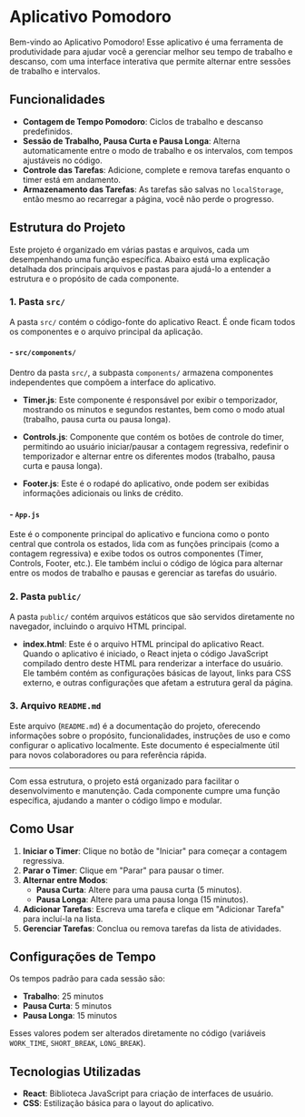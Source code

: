 # Aplicativo Pomodoro

Bem-vindo ao Aplicativo Pomodoro! Esse aplicativo é uma ferramenta de produtividade para ajudar você a gerenciar melhor seu tempo de trabalho e descanso, com uma interface interativa que permite alternar entre sessões de trabalho e intervalos.

## Funcionalidades

- **Contagem de Tempo Pomodoro**: Ciclos de trabalho e descanso predefinidos.
- **Sessão de Trabalho, Pausa Curta e Pausa Longa**: Alterna automaticamente entre o modo de trabalho e os intervalos, com tempos ajustáveis no código.
- **Controle das Tarefas**: Adicione, complete e remova tarefas enquanto o timer está em andamento.
- **Armazenamento das Tarefas**: As tarefas são salvas no `localStorage`, então mesmo ao recarregar a página, você não perde o progresso.

## Estrutura do Projeto

Este projeto é organizado em várias pastas e arquivos, cada um desempenhando uma função específica. Abaixo está uma explicação detalhada dos principais arquivos e pastas para ajudá-lo a entender a estrutura e o propósito de cada componente.

### 1. Pasta `src/`
A pasta `src/` contém o código-fonte do aplicativo React. É onde ficam todos os componentes e o arquivo principal da aplicação.

#### - `src/components/`
Dentro da pasta `src/`, a subpasta `components/` armazena componentes independentes que compõem a interface do aplicativo.

   - **Timer.js**: Este componente é responsável por exibir o temporizador, mostrando os minutos e segundos restantes, bem como o modo atual (trabalho, pausa curta ou pausa longa).

   - **Controls.js**: Componente que contém os botões de controle do timer, permitindo ao usuário iniciar/pausar a contagem regressiva, redefinir o temporizador e alternar entre os diferentes modos (trabalho, pausa curta e pausa longa).

   - **Footer.js**: Este é o rodapé do aplicativo, onde podem ser exibidas informações adicionais ou links de crédito.

#### - `App.js`
Este é o componente principal do aplicativo e funciona como o ponto central que controla os estados, lida com as funções principais (como a contagem regressiva) e exibe todos os outros componentes (Timer, Controls, Footer, etc.). Ele também inclui o código de lógica para alternar entre os modos de trabalho e pausas e gerenciar as tarefas do usuário.

### 2. Pasta `public/`
A pasta `public/` contém arquivos estáticos que são servidos diretamente no navegador, incluindo o arquivo HTML principal.

   - **index.html**: Este é o arquivo HTML principal do aplicativo React. Quando o aplicativo é iniciado, o React injeta o código JavaScript compilado dentro deste HTML para renderizar a interface do usuário. Ele também contém as configurações básicas de layout, links para CSS externo, e outras configurações que afetam a estrutura geral da página.

### 3. Arquivo `README.md`
Este arquivo (`README.md`) é a documentação do projeto, oferecendo informações sobre o propósito, funcionalidades, instruções de uso e como configurar o aplicativo localmente. Este documento é especialmente útil para novos colaboradores ou para referência rápida.

---

Com essa estrutura, o projeto está organizado para facilitar o desenvolvimento e manutenção. Cada componente cumpre uma função específica, ajudando a manter o código limpo e modular.


## Como Usar

1. **Iniciar o Timer**: Clique no botão de "Iniciar" para começar a contagem regressiva.
2. **Parar o Timer**: Clique em "Parar" para pausar o timer.
3. **Alternar entre Modos**:
   - **Pausa Curta**: Altere para uma pausa curta (5 minutos).
   - **Pausa Longa**: Altere para uma pausa longa (15 minutos).
4. **Adicionar Tarefas**: Escreva uma tarefa e clique em "Adicionar Tarefa" para incluí-la na lista.
5. **Gerenciar Tarefas**: Conclua ou remova tarefas da lista de atividades.

## Configurações de Tempo

Os tempos padrão para cada sessão são:
- **Trabalho**: 25 minutos
- **Pausa Curta**: 5 minutos
- **Pausa Longa**: 15 minutos

Esses valores podem ser alterados diretamente no código (variáveis `WORK_TIME`, `SHORT_BREAK`, `LONG_BREAK`).

## Tecnologias Utilizadas

- **React**: Biblioteca JavaScript para criação de interfaces de usuário.
- **CSS**: Estilização básica para o layout do aplicativo.




